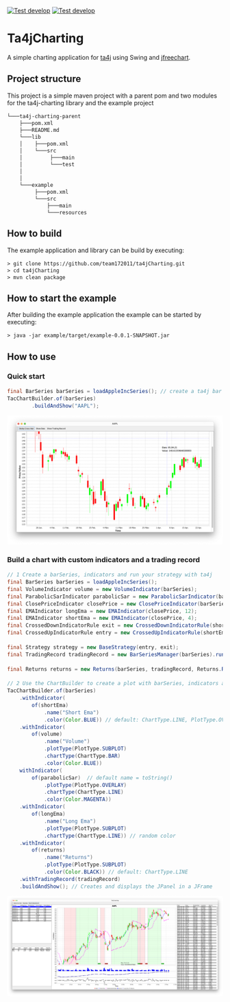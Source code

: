 [![Test develop](https://github.com/team172011/ta4jCharting/actions/workflows/test-action-master.yml/badge.svg?branch=master&event=push)](https://github.com/team172011/ta4jCharting/actions/workflows/test-action-master.yml) [![Test develop](https://github.com/team172011/ta4jCharting/actions/workflows/test-action-develop.yml/badge.svg?branch=develop&event=push)](https://github.com/team172011/ta4jCharting/actions/workflows/test-action-develop.yml)
# Ta4jCharting
A simple charting application for [ta4j](https://github.com/ta4j/ta4j) using Swing and [jfreechart](https://github.com/jfree/jfreechart).

## Project structure
This project is a simple maven project with a parent pom and two modules for the ta4j-charting library and the example project
```text
└───ta4j-charting-parent
    ├───pom.xml
    ├───README.md
    └───lib
    │    ├───pom.xml
    │    └───src
    │         ├───main
    │         └───test
    │    
    │
    └───example
         ├───pom.xml
         └───src
             ├───main
             └───resources
```

## How to build
The example application and library can be build by executing:
```shell
> git clone https://github.com/team172011/ta4jCharting.git
> cd ta4jCharting
> mvn clean package
```

## How to start the example
After building the example application the example can be started by executing:
```shell
> java -jar example/target/example-0.0.1-SNAPSHOT.jar
```

## How to use
### Quick start
```java
final BarSeries barSeries = loadAppleIncSeries(); // create a ta4j bar series
TacChartBuilder.of(barSeries)
        .buildAndShow("AAPL");
```
![Example picture](repo/example2.png)
### Build a chart with custom indicators and a trading record
```java
// 1 Create a barSeries, indicators and run your strategy with ta4j
final BarSeries barSeries = loadAppleIncSeries();
final VolumeIndicator volume = new VolumeIndicator(barSeries);
final ParabolicSarIndicator parabolicSar = new ParabolicSarIndicator(barSeries);
final ClosePriceIndicator closePrice = new ClosePriceIndicator(barSeries);
final EMAIndicator longEma = new EMAIndicator(closePrice, 12);
final EMAIndicator shortEma = new EMAIndicator(closePrice, 4);
final CrossedDownIndicatorRule exit = new CrossedDownIndicatorRule(shortEma, longEma);
final CrossedUpIndicatorRule entry = new CrossedUpIndicatorRule(shortEma, longEma);

final Strategy strategy = new BaseStrategy(entry, exit);
final TradingRecord tradingRecord = new BarSeriesManager(barSeries).run(strategy);

final Returns returns = new Returns(barSeries, tradingRecord, Returns.ReturnType.ARITHMETIC);

// 2 Use the ChartBuilder to create a plot with barSeries, indicators and trading record
TacChartBuilder.of(barSeries)
    .withIndicator(
        of(shortEma)
            .name("Short Ema")
            .color(Color.BLUE)) // default: ChartType.LINE, PlotType.OVERLAY
    .withIndicator(
        of(volume)
            .name("Volume")
            .plotType(PlotType.SUBPLOT)
            .chartType(ChartType.BAR)
            .color(Color.BLUE))
    withIndicator(
        of(parabolicSar)  // default name = toString()
            .plotType(PlotType.OVERLAY)
            .chartType(ChartType.LINE)
            .color(Color.MAGENTA))
    .withIndicator(
        of(longEma)
            .name("Long Ema")
            .plotType(PlotType.SUBPLOT)
            .chartType(ChartType.LINE)) // random color
    .withIndicator(
        of(returns)
            .name("Returns")
            .plotType(PlotType.SUBPLOT)
            .color(Color.BLACK)) // default: ChartType.LINE
    .withTradingRecord(tradingRecord)
    .buildAndShow(); // Creates and displays the JPanel in a JFrame
```
![Example picture](repo/example1.png)
